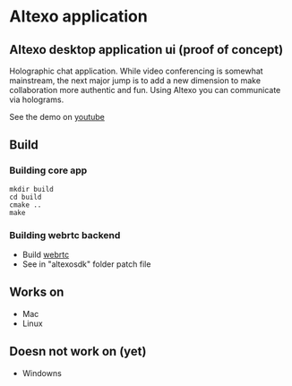 # Altexo application #

## Altexo desktop application ui (proof of concept) ##

Holographic chat application. While video conferencing is somewhat mainstream, the next major jump is to add a new dimension to make collaboration more authentic and fun. Using Altexo you can communicate via holograms.


See the demo on [youtube](https://youtu.be/hpWKITMRGRw)

## Build ##
### Building core app ###
```
mkdir build
cd build
cmake ..
make
```
### Building webrtc backend ###
*   Build [webrtc](https://webrtc.org/native-code/development/)
*   See in "altexosdk" folder patch file 

## Works on ##

-   Mac
-   Linux

## Doesn not work on (yet) ##

-   Windowns
